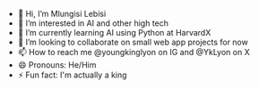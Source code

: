 - 👋 Hi, I’m Mlungisi Lebisi
- 👀 I’m interested in AI and other high tech
- 🌱 I’m currently learning AI using Python at HarvardX
- 💞️ I’m looking to collaborate on small web app projects for now
- 📫 How to reach me @youngkinglyon on IG and @YkLyon on X
- 😄 Pronouns: He/Him
- ⚡ Fun fact: I'm actually a king

<!---
KingLyon11/KingLyon11 is a ✨ special ✨ repository because its `README.md` (this file) appears on your GitHub profile.
You can click the Preview link to take a look at your changes.
--->
